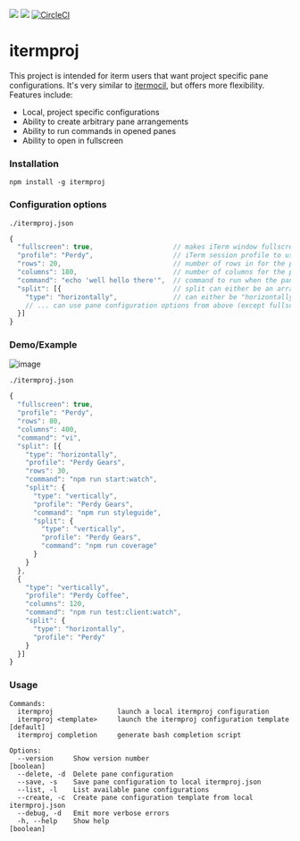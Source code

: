 <a href="https://codeclimate.com/github/Didericis/itermproj/maintainability"><img src="https://api.codeclimate.com/v1/badges/f04fc0e128b4c26fb190/maintainability" /></a> <a href="https://codeclimate.com/github/Didericis/itermproj/test_coverage"><img src="https://api.codeclimate.com/v1/badges/f04fc0e128b4c26fb190/test_coverage" /></a> [![CircleCI](https://circleci.com/gh/Didericis/itermproj.svg?style=svg)](https://circleci.com/gh/Didericis/itermproj)
# itermproj
This project is intended for iterm users that want project specific pane configurations. It's very similar to [itermocil](https://github.com/TomAnthony/itermocil), but offers more flexibility. Features include:

  - Local, project specific configurations
  - Ability to create arbitrary pane arrangements
  - Ability to run commands in opened panes
  - Ability to open in fullscreen

### Installation

```
npm install -g itermproj
```

### Configuration options

`./itermproj.json`
```js
{
  "fullscreen": true,                    // makes iTerm window fullscreen
  "profile": "Perdy",                    // iTerm session profile to use for the pane
  "rows": 20,                            // number of rows in for the pane
  "columns": 180,                        // number of columns for the pane,
  "command": "echo 'well hello there'",  // command to run when the pane opens
  "split": [{                            // split can either be an array or an object
    "type": "horizontally",              // can either be "horizontally" or "vertically"
    // ... can use pane configuration options from above (except fullscreen) and continue nesting
  }]
}
```

### Demo/Example

![image](https://media.giphy.com/media/1zk6hML6QxUNAQ4l1j/giphy.gif)


`./itermproj.json`
```js
{
  "fullscreen": true,
  "profile": "Perdy",
  "rows": 80,
  "columns": 400,
  "command": "vi",
  "split": [{
    "type": "horizontally",
    "profile": "Perdy Gears",
    "rows": 30,
    "command": "npm run start:watch",
    "split": {
      "type": "vertically",
      "profile": "Perdy Gears",
      "command": "npm run styleguide",
      "split": {
        "type": "vertically",
        "profile": "Perdy Gears",
        "command": "npm run coverage"
      }
    }
  },
  {
    "type": "vertically",
    "profile": "Perdy Coffee",
    "columns": 120,
    "command": "npm run test:client:watch",
    "split": {
      "type": "horizontally",
      "profile": "Perdy"
    }
  }]
} 
```


### Usage

```
Commands:
  itermproj                launch a local itermproj configuration
  itermproj <template>     launch the itermproj configuration template [default]
  itermproj completion     generate bash completion script

Options:
  --version     Show version number                                    [boolean]
  --delete, -d  Delete pane configuration
  --save, -s    Save pane configuration to local itermproj.json
  --list, -l    List available pane configurations
  --create, -c  Create pane configuration template from local itermproj.json
  --debug, -d   Emit more verbose errors
  -h, --help    Show help                                              [boolean]
```
